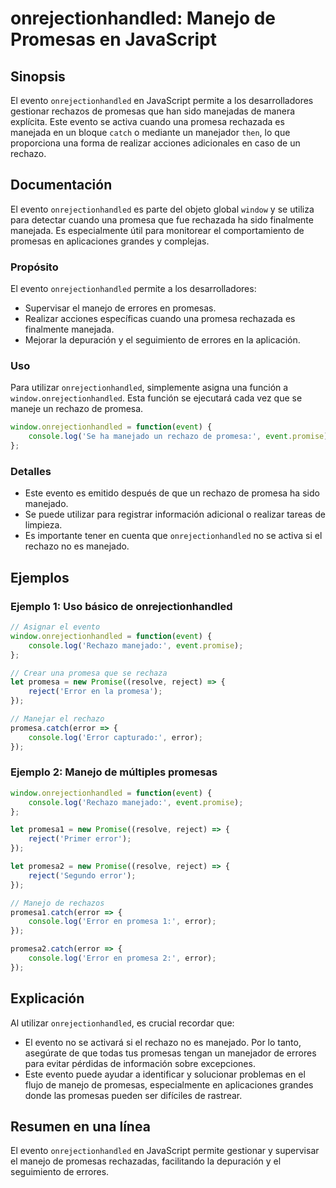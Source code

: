 <!--
Meta Description: # onrejectionhandled: Manejo de Promesas en JavaScript ## Sinopsis El evento `onrejectionhandled` en JavaScript permite a los desarrolladores gestiona...
Meta Keywords: onrejectionhandled, promesa, error, promesas, evento
-->

# onrejectionhandled: Manejo de Promesas en JavaScript

## Sinopsis
El evento `onrejectionhandled` en JavaScript permite a los desarrolladores gestionar rechazos de promesas que han sido manejadas de manera explícita. Este evento se activa cuando una promesa rechazada es manejada en un bloque `catch` o mediante un manejador `then`, lo que proporciona una forma de realizar acciones adicionales en caso de un rechazo.

## Documentación
El evento `onrejectionhandled` es parte del objeto global `window` y se utiliza para detectar cuando una promesa que fue rechazada ha sido finalmente manejada. Es especialmente útil para monitorear el comportamiento de promesas en aplicaciones grandes y complejas.

### Propósito
El evento `onrejectionhandled` permite a los desarrolladores:
- Supervisar el manejo de errores en promesas.
- Realizar acciones específicas cuando una promesa rechazada es finalmente manejada.
- Mejorar la depuración y el seguimiento de errores en la aplicación.

### Uso
Para utilizar `onrejectionhandled`, simplemente asigna una función a `window.onrejectionhandled`. Esta función se ejecutará cada vez que se maneje un rechazo de promesa.

```javascript
window.onrejectionhandled = function(event) {
    console.log('Se ha manejado un rechazo de promesa:', event.promise);
};
```

### Detalles
- Este evento es emitido después de que un rechazo de promesa ha sido manejado.
- Se puede utilizar para registrar información adicional o realizar tareas de limpieza.
- Es importante tener en cuenta que `onrejectionhandled` no se activa si el rechazo no es manejado.

## Ejemplos

### Ejemplo 1: Uso básico de onrejectionhandled

```javascript
// Asignar el evento
window.onrejectionhandled = function(event) {
    console.log('Rechazo manejado:', event.promise);
};

// Crear una promesa que se rechaza
let promesa = new Promise((resolve, reject) => {
    reject('Error en la promesa');
});

// Manejar el rechazo
promesa.catch(error => {
    console.log('Error capturado:', error);
});
```

### Ejemplo 2: Manejo de múltiples promesas

```javascript
window.onrejectionhandled = function(event) {
    console.log('Rechazo manejado:', event.promise);
};

let promesa1 = new Promise((resolve, reject) => {
    reject('Primer error');
});

let promesa2 = new Promise((resolve, reject) => {
    reject('Segundo error');
});

// Manejo de rechazos
promesa1.catch(error => {
    console.log('Error en promesa 1:', error);
});

promesa2.catch(error => {
    console.log('Error en promesa 2:', error);
});
```

## Explicación
Al utilizar `onrejectionhandled`, es crucial recordar que:
- El evento no se activará si el rechazo no es manejado. Por lo tanto, asegúrate de que todas tus promesas tengan un manejador de errores para evitar pérdidas de información sobre excepciones.
- Este evento puede ayudar a identificar y solucionar problemas en el flujo de manejo de promesas, especialmente en aplicaciones grandes donde las promesas pueden ser difíciles de rastrear.

## Resumen en una línea
El evento `onrejectionhandled` en JavaScript permite gestionar y supervisar el manejo de promesas rechazadas, facilitando la depuración y el seguimiento de errores.